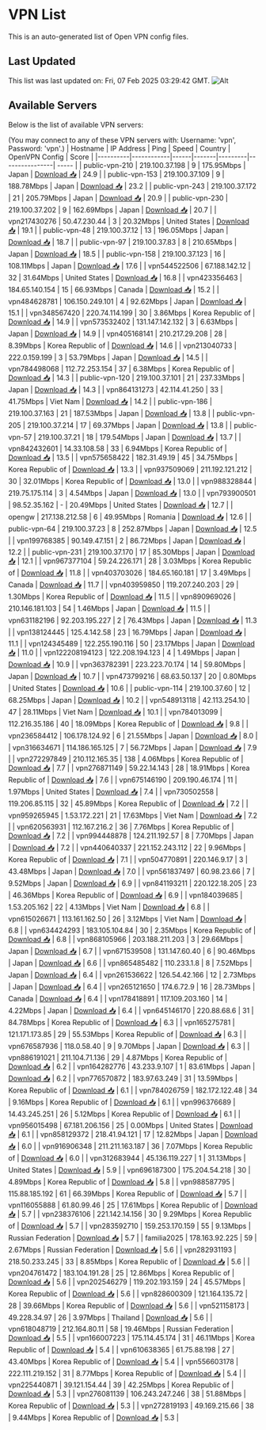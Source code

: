 # VPN List

This is an auto-generated list of Open VPN config files.

## Last Updated

This list was last updated on: Fri, 07 Feb 2025 03:29:42 GMT.
![Alt](https://repobeats.axiom.co/api/embed/186b98318ef1479477931607c1ad7d823f12451f.svg "Repobeats analytics image")

## Available Servers

Below is the list of available VPN servers:

(You may connect to any of these VPN servers with: Username: 'vpn', Password: 'vpn'.)
| Hostname | IP Address | Ping | Speed | Country | OpenVPN Config | Score |
|----------|------------|------|-------|---------|----------------| ----- |
| public-vpn-210 | 219.100.37.198 | 9 | 175.95Mbps | Japan | [Download 📥](./configs/server_0_JP.ovpn) | 24.9 |
| public-vpn-153 | 219.100.37.109 | 9 | 188.78Mbps | Japan | [Download 📥](./configs/server_1_JP.ovpn) | 23.2 |
| public-vpn-243 | 219.100.37.172 | 21 | 205.79Mbps | Japan | [Download 📥](./configs/server_2_JP.ovpn) | 20.9 |
| public-vpn-230 | 219.100.37.202 | 9 | 162.69Mbps | Japan | [Download 📥](./configs/server_3_JP.ovpn) | 20.7 |
| vpn217430276 | 50.47.230.44 | 3 | 20.32Mbps | United States | [Download 📥](./configs/server_4_US.ovpn) | 19.1 |
| public-vpn-48 | 219.100.37.12 | 13 | 196.05Mbps | Japan | [Download 📥](./configs/server_5_JP.ovpn) | 18.7 |
| public-vpn-97 | 219.100.37.83 | 8 | 210.65Mbps | Japan | [Download 📥](./configs/server_6_JP.ovpn) | 18.5 |
| public-vpn-158 | 219.100.37.123 | 16 | 108.11Mbps | Japan | [Download 📥](./configs/server_7_JP.ovpn) | 17.6 |
| vpn544522506 | 67.188.142.12 | 32 | 31.64Mbps | United States | [Download 📥](./configs/server_8_US.ovpn) | 16.8 |
| vpn423356463 | 184.65.140.154 | 15 | 66.93Mbps | Canada | [Download 📥](./configs/server_9_CA.ovpn) | 15.2 |
| vpn484628781 | 106.150.249.101 | 4 | 92.62Mbps | Japan | [Download 📥](./configs/server_10_JP.ovpn) | 15.1 |
| vpn348567420 | 220.74.114.199 | 30 | 3.86Mbps | Korea Republic of | [Download 📥](./configs/server_11_KR.ovpn) | 14.9 |
| vpn573532402 | 131.147.142.132 | 3 | 6.63Mbps | Japan | [Download 📥](./configs/server_12_JP.ovpn) | 14.9 |
| vpn405168141 | 210.217.29.208 | 28 | 8.39Mbps | Korea Republic of | [Download 📥](./configs/server_13_KR.ovpn) | 14.6 |
| vpn213040733 | 222.0.159.199 | 3 | 53.79Mbps | Japan | [Download 📥](./configs/server_14_JP.ovpn) | 14.5 |
| vpn784498068 | 112.72.253.154 | 37 | 6.38Mbps | Korea Republic of | [Download 📥](./configs/server_15_KR.ovpn) | 14.3 |
| public-vpn-120 | 219.100.37.101 | 21 | 237.33Mbps | Japan | [Download 📥](./configs/server_16_JP.ovpn) | 14.3 |
| vpn864131273 | 42.114.41.250 | 33 | 41.75Mbps | Viet Nam | [Download 📥](./configs/server_17_VN.ovpn) | 14.2 |
| public-vpn-186 | 219.100.37.163 | 21 | 187.53Mbps | Japan | [Download 📥](./configs/server_18_JP.ovpn) | 13.8 |
| public-vpn-205 | 219.100.37.214 | 17 | 69.37Mbps | Japan | [Download 📥](./configs/server_19_JP.ovpn) | 13.8 |
| public-vpn-57 | 219.100.37.21 | 18 | 179.54Mbps | Japan | [Download 📥](./configs/server_20_JP.ovpn) | 13.7 |
| vpn842432601 | 14.33.108.58 | 33 | 6.94Mbps | Korea Republic of | [Download 📥](./configs/server_21_KR.ovpn) | 13.5 |
| vpn575658422 | 182.31.49.19 | 45 | 34.75Mbps | Korea Republic of | [Download 📥](./configs/server_22_KR.ovpn) | 13.3 |
| vpn937509069 | 211.192.121.212 | 30 | 32.01Mbps | Korea Republic of | [Download 📥](./configs/server_23_KR.ovpn) | 13.0 |
| vpn988328844 | 219.75.175.114 | 3 | 4.54Mbps | Japan | [Download 📥](./configs/server_24_JP.ovpn) | 13.0 |
| vpn793900501 | 98.52.35.162 | - | 20.49Mbps | United States | [Download 📥](./configs/server_25_US.ovpn) | 12.7 |
| opengw | 217.138.212.58 | 6 | 49.95Mbps | Romania | [Download 📥](./configs/server_26_RO.ovpn) | 12.6 |
| public-vpn-64 | 219.100.37.23 | 8 | 252.87Mbps | Japan | [Download 📥](./configs/server_27_JP.ovpn) | 12.5 |
| vpn199768385 | 90.149.47.151 | 2 | 86.72Mbps | Japan | [Download 📥](./configs/server_28_JP.ovpn) | 12.2 |
| public-vpn-231 | 219.100.37.170 | 17 | 85.30Mbps | Japan | [Download 📥](./configs/server_29_JP.ovpn) | 12.1 |
| vpn967377104 | 59.24.226.171 | 28 | 3.03Mbps | Korea Republic of | [Download 📥](./configs/server_30_KR.ovpn) | 11.8 |
| vpn403703026 | 184.65.160.181 | 17 | 3.49Mbps | Canada | [Download 📥](./configs/server_31_CA.ovpn) | 11.7 |
| vpn403959850 | 119.207.240.203 | 29 | 1.30Mbps | Korea Republic of | [Download 📥](./configs/server_32_KR.ovpn) | 11.5 |
| vpn890969026 | 210.146.181.103 | 54 | 1.46Mbps | Japan | [Download 📥](./configs/server_33_JP.ovpn) | 11.5 |
| vpn631182196 | 92.203.195.227 | 2 | 76.43Mbps | Japan | [Download 📥](./configs/server_34_JP.ovpn) | 11.3 |
| vpn138124445 | 125.4.142.58 | 23 | 16.79Mbps | Japan | [Download 📥](./configs/server_35_JP.ovpn) | 11.1 |
| vpn124345489 | 122.255.190.116 | 50 | 23.17Mbps | Japan | [Download 📥](./configs/server_36_JP.ovpn) | 11.0 |
| vpn122208194123 | 122.208.194.123 | 4 | 1.49Mbps | Japan | [Download 📥](./configs/server_37_JP.ovpn) | 10.9 |
| vpn363782391 | 223.223.70.174 | 14 | 59.80Mbps | Japan | [Download 📥](./configs/server_38_JP.ovpn) | 10.7 |
| vpn473799216 | 68.63.50.137 | 20 | 0.80Mbps | United States | [Download 📥](./configs/server_39_US.ovpn) | 10.6 |
| public-vpn-114 | 219.100.37.60 | 12 | 68.25Mbps | Japan | [Download 📥](./configs/server_40_JP.ovpn) | 10.2 |
| vpn548913118 | 42.113.254.10 | 47 | 28.11Mbps | Viet Nam | [Download 📥](./configs/server_41_VN.ovpn) | 10.1 |
| vpn784013099 | 112.216.35.186 | 40 | 18.09Mbps | Korea Republic of | [Download 📥](./configs/server_42_KR.ovpn) | 9.8 |
| vpn236584412 | 106.178.124.92 | 6 | 21.55Mbps | Japan | [Download 📥](./configs/server_43_JP.ovpn) | 8.0 |
| vpn316634671 | 114.186.165.125 | 7 | 56.72Mbps | Japan | [Download 📥](./configs/server_44_JP.ovpn) | 7.9 |
| vpn272297849 | 210.112.165.35 | 138 | 4.06Mbps | Korea Republic of | [Download 📥](./configs/server_45_KR.ovpn) | 7.7 |
| vpn276871149 | 59.22.14.143 | 28 | 18.91Mbps | Korea Republic of | [Download 📥](./configs/server_46_KR.ovpn) | 7.6 |
| vpn675146190 | 209.190.46.174 | 11 | 1.97Mbps | United States | [Download 📥](./configs/server_47_US.ovpn) | 7.4 |
| vpn730502558 | 119.206.85.115 | 32 | 45.89Mbps | Korea Republic of | [Download 📥](./configs/server_48_KR.ovpn) | 7.2 |
| vpn959265945 | 1.53.172.221 | 21 | 17.63Mbps | Viet Nam | [Download 📥](./configs/server_49_VN.ovpn) | 7.2 |
| vpn620563931 | 112.167.216.2 | 36 | 7.76Mbps | Korea Republic of | [Download 📥](./configs/server_50_KR.ovpn) | 7.2 |
| vpn994448878 | 124.211.192.57 | 8 | 7.70Mbps | Japan | [Download 📥](./configs/server_51_JP.ovpn) | 7.2 |
| vpn440640337 | 221.152.243.112 | 22 | 9.96Mbps | Korea Republic of | [Download 📥](./configs/server_52_KR.ovpn) | 7.1 |
| vpn504770891 | 220.146.9.17 | 3 | 43.48Mbps | Japan | [Download 📥](./configs/server_53_JP.ovpn) | 7.0 |
| vpn561837497 | 60.98.23.66 | 7 | 9.52Mbps | Japan | [Download 📥](./configs/server_54_JP.ovpn) | 6.9 |
| vpn841193211 | 220.122.18.205 | 23 | 46.36Mbps | Korea Republic of | [Download 📥](./configs/server_55_KR.ovpn) | 6.9 |
| vpn184039685 | 1.53.205.162 | 22 | 4.13Mbps | Viet Nam | [Download 📥](./configs/server_56_VN.ovpn) | 6.8 |
| vpn615026671 | 113.161.162.50 | 26 | 3.12Mbps | Viet Nam | [Download 📥](./configs/server_57_VN.ovpn) | 6.8 |
| vpn634424293 | 183.105.104.84 | 30 | 2.35Mbps | Korea Republic of | [Download 📥](./configs/server_58_KR.ovpn) | 6.8 |
| vpn868105966 | 203.188.211.203 | 3 | 29.66Mbps | Japan | [Download 📥](./configs/server_59_JP.ovpn) | 6.7 |
| vpn671539508 | 131.147.60.40 | 6 | 90.46Mbps | Japan | [Download 📥](./configs/server_60_JP.ovpn) | 6.6 |
| vpn865485482 | 110.233.1.8 | 8 | 7.52Mbps | Japan | [Download 📥](./configs/server_61_JP.ovpn) | 6.4 |
| vpn261536622 | 126.54.42.166 | 12 | 2.73Mbps | Japan | [Download 📥](./configs/server_62_JP.ovpn) | 6.4 |
| vpn265121650 | 174.6.72.9 | 16 | 28.73Mbps | Canada | [Download 📥](./configs/server_63_CA.ovpn) | 6.4 |
| vpn178418891 | 117.109.203.160 | 14 | 4.22Mbps | Japan | [Download 📥](./configs/server_64_JP.ovpn) | 6.4 |
| vpn645146170 | 220.88.68.6 | 31 | 84.78Mbps | Korea Republic of | [Download 📥](./configs/server_65_KR.ovpn) | 6.3 |
| vpn165275781 | 121.171.173.85 | 29 | 55.53Mbps | Korea Republic of | [Download 📥](./configs/server_66_KR.ovpn) | 6.3 |
| vpn676587936 | 118.0.58.40 | 9 | 9.70Mbps | Japan | [Download 📥](./configs/server_67_JP.ovpn) | 6.3 |
| vpn886191021 | 211.104.71.136 | 29 | 4.87Mbps | Korea Republic of | [Download 📥](./configs/server_68_KR.ovpn) | 6.2 |
| vpn164282776 | 43.233.9.107 | 1 | 83.61Mbps | Japan | [Download 📥](./configs/server_69_JP.ovpn) | 6.2 |
| vpn776570872 | 183.97.63.249 | 31 | 13.59Mbps | Korea Republic of | [Download 📥](./configs/server_70_KR.ovpn) | 6.1 |
| vpn784026759 | 182.172.122.48 | 34 | 9.16Mbps | Korea Republic of | [Download 📥](./configs/server_71_KR.ovpn) | 6.1 |
| vpn996376689 | 14.43.245.251 | 26 | 5.12Mbps | Korea Republic of | [Download 📥](./configs/server_72_KR.ovpn) | 6.1 |
| vpn956015498 | 67.181.206.156 | 25 | 0.00Mbps | United States | [Download 📥](./configs/server_73_US.ovpn) | 6.1 |
| vpn858129372 | 218.41.94.121 | 17 | 12.82Mbps | Japan | [Download 📥](./configs/server_74_JP.ovpn) | 6.0 |
| vpn916906348 | 211.211.163.187 | 36 | 7.07Mbps | Korea Republic of | [Download 📥](./configs/server_75_KR.ovpn) | 6.0 |
| vpn312683944 | 45.136.119.227 | 1 | 31.13Mbps | United States | [Download 📥](./configs/server_76_US.ovpn) | 5.9 |
| vpn696187300 | 175.204.54.218 | 30 | 4.89Mbps | Korea Republic of | [Download 📥](./configs/server_77_KR.ovpn) | 5.8 |
| vpn988587795 | 115.88.185.192 | 61 | 66.39Mbps | Korea Republic of | [Download 📥](./configs/server_78_KR.ovpn) | 5.7 |
| vpn116055888 | 61.80.99.46 | 25 | 17.61Mbps | Korea Republic of | [Download 📥](./configs/server_79_KR.ovpn) | 5.7 |
| vpn238376106 | 221.142.14.156 | 30 | 9.29Mbps | Korea Republic of | [Download 📥](./configs/server_80_KR.ovpn) | 5.7 |
| vpn283592710 | 159.253.170.159 | 55 | 9.13Mbps | Russian Federation | [Download 📥](./configs/server_81_RU.ovpn) | 5.7 |
| familia2025 | 178.163.92.225 | 59 | 2.67Mbps | Russian Federation | [Download 📥](./configs/server_82_RU.ovpn) | 5.6 |
| vpn282931193 | 218.50.233.245 | 33 | 8.85Mbps | Korea Republic of | [Download 📥](./configs/server_83_KR.ovpn) | 5.6 |
| vpn204761472 | 183.104.191.28 | 25 | 12.86Mbps | Korea Republic of | [Download 📥](./configs/server_84_KR.ovpn) | 5.6 |
| vpn202546279 | 119.202.193.159 | 24 | 45.57Mbps | Korea Republic of | [Download 📥](./configs/server_85_KR.ovpn) | 5.6 |
| vpn828600309 | 121.164.135.72 | 28 | 39.66Mbps | Korea Republic of | [Download 📥](./configs/server_86_KR.ovpn) | 5.6 |
| vpn521158173 | 49.228.34.97 | 26 | 3.97Mbps | Thailand | [Download 📥](./configs/server_87_TH.ovpn) | 5.6 |
| vpn618048719 | 212.164.80.11 | 58 | 19.46Mbps | Russian Federation | [Download 📥](./configs/server_88_RU.ovpn) | 5.5 |
| vpn166007223 | 175.114.45.174 | 31 | 46.11Mbps | Korea Republic of | [Download 📥](./configs/server_89_KR.ovpn) | 5.4 |
| vpn610638365 | 61.75.88.198 | 27 | 43.40Mbps | Korea Republic of | [Download 📥](./configs/server_90_KR.ovpn) | 5.4 |
| vpn556603178 | 222.111.219.152 | 31 | 8.77Mbps | Korea Republic of | [Download 📥](./configs/server_91_KR.ovpn) | 5.4 |
| vpn225440871 | 39.121.154.44 | 39 | 42.25Mbps | Korea Republic of | [Download 📥](./configs/server_92_KR.ovpn) | 5.3 |
| vpn276081139 | 106.243.247.246 | 38 | 51.88Mbps | Korea Republic of | [Download 📥](./configs/server_93_KR.ovpn) | 5.3 |
| vpn272819193 | 49.169.215.66 | 38 | 9.44Mbps | Korea Republic of | [Download 📥](./configs/server_94_KR.ovpn) | 5.3 |

